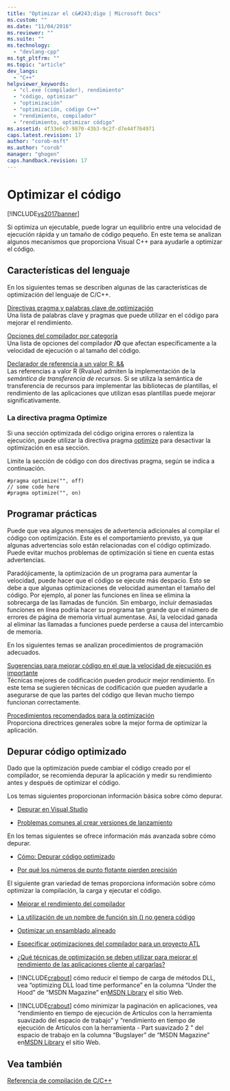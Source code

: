 ```yaml
---
title: "Optimizar el c&#243;digo | Microsoft Docs"
ms.custom: ""
ms.date: "11/04/2016"
ms.reviewer: ""
ms.suite: ""
ms.technology: 
  - "devlang-cpp"
ms.tgt_pltfrm: ""
ms.topic: "article"
dev_langs: 
  - "C++"
helpviewer_keywords: 
  - "cl.exe (compilador), rendimiento"
  - "código, optimizar"
  - "optimización"
  - "optimización, código C++"
  - "rendimiento, compilador"
  - "rendimiento, optimizar código"
ms.assetid: 4f33e6c7-9870-43b3-9c2f-d7e44f764971
caps.latest.revision: 17
author: "corob-msft"
ms.author: "corob"
manager: "ghogen"
caps.handback.revision: 17
---
```

# Optimizar el c&#243;digo
[!INCLUDE[vs2017banner](../../assembler/inline/includes/vs2017banner.md)]

Si optimiza un ejecutable, puede lograr un equilibrio entre una velocidad de ejecución rápida y un tamaño de código pequeño.  En este tema se analizan algunos mecanismos que proporciona Visual C\+\+ para ayudarle a optimizar el código.  
  
## Características del lenguaje  
 En los siguientes temas se describen algunas de las características de optimización del lenguaje de C\/C\+\+.  
  
 [Directivas pragma y palabras clave de optimización](../../build/reference/optimization-pragmas-and-keywords.md)  
 Una lista de palabras clave y pragmas que puede utilizar en el código para mejorar el rendimiento.  
  
 [Opciones del compilador por categoría](../../build/reference/compiler-options-listed-by-category.md)  
 Una lista de opciones del compilador **\/O** que afectan específicamente a la velocidad de ejecución o al tamaño del código.  
  
 [Declarador de referencia a un valor R: &&](../../cpp/rvalue-reference-declarator-amp-amp.md)  
 Las referencias a valor R \(Rvalue\) admiten la implementación de la *semántica de transferencia de recursos*.  Si se utiliza la semántica de transferencia de recursos para implementar las bibliotecas de plantillas, el rendimiento de las aplicaciones que utilizan esas plantillas puede mejorar significativamente.  
  
### La directiva pragma Optimize  
 Si una sección optimizada del código origina errores o ralentiza la ejecución, puede utilizar la directiva pragma [optimize](../../preprocessor/optimize.md) para desactivar la optimización en esa sección.  
  
 Limite la sección de código con dos directivas pragma, según se indica a continuación.  
  
```  
#pragma optimize("", off)  
// some code here   
#pragma optimize("", on)  
```  
  
## Programar prácticas  
 Puede que vea algunos mensajes de advertencia adicionales al compilar el código con optimización.  Este es el comportamiento previsto, ya que algunas advertencias solo están relacionadas con el código optimizado.  Puede evitar muchos problemas de optimización si tiene en cuenta estas advertencias.  
  
 Paradójicamente, la optimización de un programa para aumentar la velocidad, puede hacer que el código se ejecute más despacio.  Esto se debe a que algunas optimizaciones de velocidad aumentan el tamaño del código.  Por ejemplo, al poner las funciones en línea se elimina la sobrecarga de las llamadas de función.  Sin embargo, incluir demasiadas funciones en línea podría hacer su programa tan grande que el número de errores de página de memoria virtual aumentase.  Así, la velocidad ganada al eliminar las llamadas a funciones puede perderse a causa del intercambio de memoria.  
  
 En los siguientes temas se analizan procedimientos de programación adecuados.  
  
 [Sugerencias para mejorar código en el que la velocidad de ejecución es importante](../../build/reference/tips-for-improving-time-critical-code.md)  
 Técnicas mejores de codificación pueden producir mejor rendimiento.  En este tema se sugieren técnicas de codificación que pueden ayudarle a asegurarse de que las partes del código que llevan mucho tiempo funcionan correctamente.  
  
 [Procedimientos recomendados para la optimización](../../build/reference/optimization-best-practices.md)  
 Proporciona directrices generales sobre la mejor forma de optimizar la aplicación.  
  
## Depurar código optimizado  
 Dado que la optimización puede cambiar el código creado por el compilador, se recomienda depurar la aplicación y medir su rendimiento antes y después de optimizar el código.  
  
 Los temas siguientes proporcionan información básica sobre cómo depurar.  
  
-   [Depurar en Visual Studio](../Topic/Debugging%20in%20Visual%20Studio.md)  
  
-   [Problemas comunes al crear versiones de lanzamiento](../../build/reference/common-problems-when-creating-a-release-build.md)  
  
 En los temas siguientes se ofrece información más avanzada sobre cómo depurar.  
  
-   [Cómo: Depurar código optimizado](../Topic/How%20to:%20Debug%20Optimized%20Code.md)  
  
-   [Por qué los números de punto flotante pierden precisión](../../build/reference/why-floating-point-numbers-may-lose-precision.md)  
  
 El siguiente gran variedad de temas proporciona información sobre cómo optimizar la compilación, la carga y ejecutar el código.  
  
-   [Mejorar el rendimiento del compilador](../../build/reference/improving-compiler-throughput.md)  
  
-   [La utilización de un nombre de función sin \(\) no genera código](../../build/reference/using-function-name-without-parens-produces-no-code.md)  
  
-   [Optimizar un ensamblado alineado](../../assembler/inline/optimizing-inline-assembly.md)  
  
-   [Especificar optimizaciones del compilador para un proyecto ATL](../../atl/reference/specifying-compiler-optimization-for-an-atl-project.md)  
  
-   [¿Qué técnicas de optimización se deben utilizar para mejorar el rendimiento de las aplicaciones cliente al cargarlas?](../../build/what-optimization-techniques-should-i-use.md)  
  
-   [!INCLUDE[crabout](../../build/reference/includes/crabout_md.md)] cómo reducir el tiempo de carga de métodos DLL, vea “optimizing DLL load time performance” en la columna “Under the Hood” de “MSDN Magazine” en[MSDN Library](http://go.microsoft.com/fwlink/?linkid=556) el sitio Web.  
  
-   [!INCLUDE[crabout](../../build/reference/includes/crabout_md.md)] cómo minimizar la paginación en aplicaciones, vea “rendimiento en tiempo de ejecución de Artículos con la herramienta suavizado del espacio de trabajo” y “rendimiento en tiempo de ejecución de Artículos con la herramienta \- Part suavizado 2 " del espacio de trabajo en la columna “Bugslayer” de “MSDN Magazine” en[MSDN Library](http://go.microsoft.com/fwlink/?linkid=556) el sitio Web.  
  
## Vea también  
 [Referencia de compilación de C\/C\+\+](../../build/reference/c-cpp-building-reference.md)